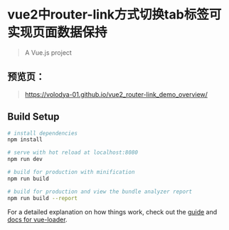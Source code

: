 # vue2中router-link方式切换tab标签可实现页面数据保持

> A Vue.js project
## 预览页：
> https://volodya-01.github.io/vue2_router-link_demo_overview/
## Build Setup

``` bash
# install dependencies
npm install

# serve with hot reload at localhost:8080
npm run dev

# build for production with minification
npm run build

# build for production and view the bundle analyzer report
npm run build --report
```

For a detailed explanation on how things work, check out the [guide](http://vuejs-templates.github.io/webpack/) and [docs for vue-loader](http://vuejs.github.io/vue-loader).

